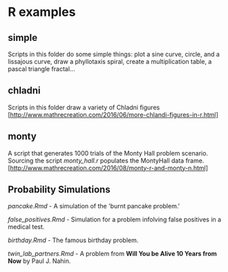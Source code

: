 # R examples
## simple
Scripts in this folder do some simple things: plot a sine curve, circle, and a lissajous curve, draw a phyllotaxis spiral, create a multiplication table, a pascal triangle fractal... 

## chladni
Scripts in this folder draw a variety of Chladni figures
[http://www.mathrecreation.com/2016/06/more-chlandi-figures-in-r.html]


## monty
A script that generates 1000 trials of the Monty Hall problem scenario. Sourcing the script *monty_hall.r* populates the MontyHall data frame. [http://www.mathrecreation.com/2016/08/monty-r-and-monty-n.html]


## Probability Simulations
*pancake.Rmd* - A simulation of the 'burnt pancake problem.'

*false_positives.Rmd* - Simulation for a problem infolving false positives in a medical test.

*birthday.Rmd* - The famous birthday problem.

*twin_lab_partners.Rmd* - A problem from  **Will You be Alive 10 Years from Now** by Paul J. Nahin. 
